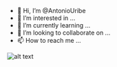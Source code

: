 - 👋 Hi, I’m @AntonioUribe
- 👀 I’m interested in ...
- 🌱 I’m currently learning ...
- 💞️ I’m looking to collaborate on ...
- 📫 How to reach me ...

<!---
AntonioUribe/AntonioUribe is a ✨ special ✨ repository because its `README.md` (this file) appears on your GitHub profile.
You can click the Preview link to take a look at your changes.
--->
![alt text](https://github.com/[username]/[reponame]/blob/[branch]/image.jpg?raw=true)
